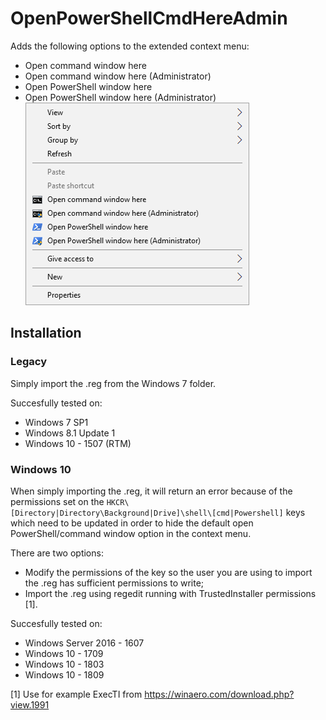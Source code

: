 # OpenPowerShellCmdHereAdmin
Adds the following options to the extended context menu:
* Open command window here
* Open command window here (Administrator)
* Open PowerShell window here
* Open PowerShell window here (Administrator)
![Tweaked context menu](https://raw.githubusercontent.com/bitsadmin/winconfig/master/OpenPowerShellCmdHereAdmin/cmd_ps_here.png "Context menu containing cmd.exe and PowerShell")

## Installation
### Legacy
Simply import the .reg from the Windows 7 folder.

Succesfully tested on:
* Windows 7 SP1
* Windows 8.1 Update 1
* Windows 10 - 1507 (RTM)

### Windows 10
When simply importing the .reg, it will return an error because of the permissions set on the `HKCR\[Directory|Directory\Background|Drive]\shell\[cmd|Powershell]` keys which need to be updated in order to hide the default open PowerShell/command window option in the context menu.

There are two options:
* Modify the permissions of the key so the user you are using to import the .reg has sufficient permissions to write;
* Import the .reg using regedit running with TrustedInstaller permissions [1].

Succesfully tested on:
* Windows Server 2016 - 1607
* Windows 10 - 1709
* Windows 10 - 1803
* Windows 10 - 1809


[1] Use for example ExecTI from https://winaero.com/download.php?view.1991